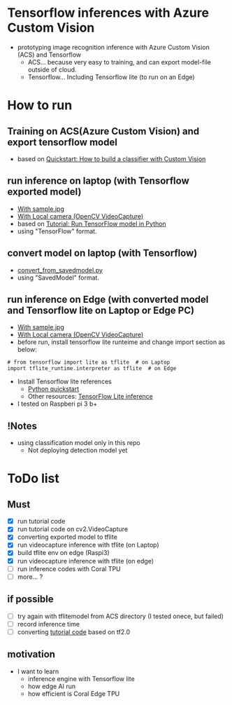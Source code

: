 # Tensorflow inferences with Azure Custom Vision
* prototyping image recognition inference with Azure Custom Vision (ACS) and Tensorflow
  * ACS... because very easy to training, and can export model-file outside of cloud.
  * Tensorflow... Including Tensorflow lite (to run on an Edge)

# How to run
## Training on ACS(Azure Custom Vision) and export tensorflow model
* based on [Quickstart: How to build a classifier with Custom Vision](https://docs.microsoft.com/en-us/azure/cognitive-services/custom-vision-service/getting-started-build-a-classifier)

## run inference on laptop (with Tensorflow exported model)
* [With sample.jpg](tf_inference_from_localjpg.py)
* [With Local camera (OpenCV VideoCapture)](tf_inference_from_videocapture.py)
* based on [Tutorial: Run TensorFlow model in Python](https://docs.microsoft.com/en-us/azure/cognitive-services/custom-vision-service/export-model-python)
* using "TensorFlow" format.

## convert model on laptop (with Tensorflow)
* [convert_from_savedmodel.py](convert_from_savedmodel.py)
* using "SavedModel" format.

## run inference on Edge (with converted model and Tensorflow lite on Laptop or Edge PC)
* [With sample.jpg](tflite_inference_from_localjpg.py)
* [With Local camera (OpenCV VideoCapture)](tflite_inference_from_videocapture.py)
* before run, install tensorflow lite runteime and change import section as below:
```(py)
# from tensorflow import lite as tflite  # on Laptop
import tflite_runtime.interpreter as tflite  # on Edge
```
* Install Tensorflow lite references
  * [Python quickstart](https://www.tensorflow.org/lite/guide/python)
  * Other resources: [TensorFlow Lite inference](https://www.tensorflow.org/lite/guide/inference)
* I tested on Raspberi pi 3 b+

## !Notes
* using classification model only in this repo
  * Not deploying detection model yet


# ToDo list
## Must
- [x] run tutorial code  
- [x] run tutorial code on cv2.VideoCapture  
- [x] converting exported model to tflite  
- [x] run videocapture inference with tflite (on Laptop)  
- [x] build tflite env on edge (Raspi3)  
- [x] run videocapture inference with tflite (on edge)  
- [ ] run inference codes with Coral TPU  
- [ ] more... ?  
## if possible
- [ ] try again with tflitemodel from ACS directory (I tested onece, but failed)  
- [ ] record inference time  
- [ ] converting [tutorial code](tutorial_videocapture.py) based on tf2.0  
## motivation
* I want to learn
  * inference engine with Tensorflow lite
  * how edge AI run
  * how efficient is Coral Edge TPU

